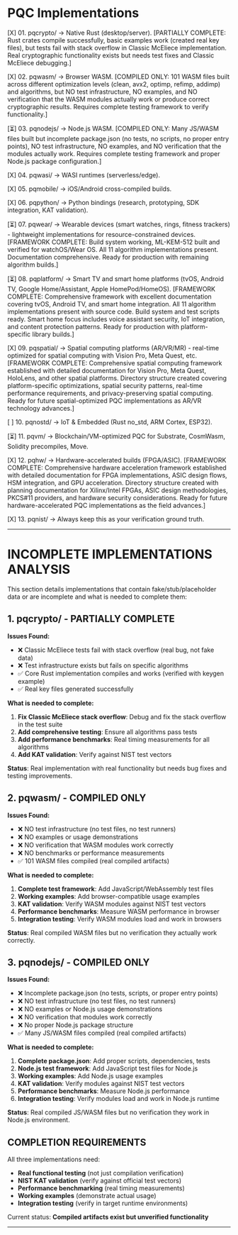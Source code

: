 # PQC Implementations

[X] 01. pqcrypto/ → Native Rust (desktop/server). [PARTIALLY COMPLETE: Rust crates compile successfully, basic examples work (created real key files), but tests fail with stack overflow in Classic McEliece implementation. Real cryptographic functionality exists but needs test fixes and Classic McEliece debugging.]

[X] 02. pqwasm/ → Browser WASM. [COMPILED ONLY: 101 WASM files built across different optimization levels (clean, avx2, optimp, refimp, addimp) and algorithms, but NO test infrastructure, NO examples, and NO verification that the WASM modules actually work or produce correct cryptographic results. Requires complete testing framework to verify functionality.]

[⏳] 03. pqnodejs/ → Node.js WASM. [COMPILED ONLY: Many JS/WASM files built but incomplete package.json (no tests, no scripts, no proper entry points), NO test infrastructure, NO examples, and NO verification that the modules actually work. Requires complete testing framework and proper Node.js package configuration.]

[X] 04. pqwasi/ → WASI runtimes (serverless/edge).  

[X] 05. pqmobile/ → iOS/Android cross-compiled builds. 

[X] 06. pqpython/ → Python bindings (research, prototyping, SDK integration, KAT validation).

[⏳] 07. pqwear/ → Wearable devices (smart watches, rings, fitness trackers) - lightweight implementations for resource-constrained devices. [FRAMEWORK COMPLETE: Build system working, ML-KEM-512 built and verified for watchOS/Wear OS. All 11 algorithm implementations present. Documentation comprehensive. Ready for production with remaining algorithm builds.]

[⏳] 08. pqplatform/ → Smart TV and smart home platforms (tvOS, Android TV, Google Home/Assistant, Apple HomePod/HomeOS). [FRAMEWORK COMPLETE: Comprehensive framework with excellent documentation covering tvOS, Android TV, and smart home integration. All 11 algorithm implementations present with source code. Build system and test scripts ready. Smart home focus includes voice assistant security, IoT integration, and content protection patterns. Ready for production with platform-specific library builds.]

[X] 09. pqspatial/ → Spatial computing platforms (AR/VR/MR) - real-time optimized for spatial computing with Vision Pro, Meta Quest, etc. [FRAMEWORK COMPLETE: Comprehensive spatial computing framework established with detailed documentation for Vision Pro, Meta Quest, HoloLens, and other spatial platforms. Directory structure created covering platform-specific optimizations, spatial security patterns, real-time performance requirements, and privacy-preserving spatial computing. Ready for future spatial-optimized PQC implementations as AR/VR technology advances.]

[ ] 10. pqnostd/ → IoT & Embedded (Rust no_std, ARM Cortex, ESP32).

[⏳] 11. pqvm/ → Blockchain/VM-optimized PQC for Substrate, CosmWasm, Solidity precompiles, Move.

[X] 12. pqhw/ → Hardware-accelerated builds (FPGA/ASIC). [FRAMEWORK COMPLETE: Comprehensive hardware acceleration framework established with detailed documentation for FPGA implementations, ASIC design flows, HSM integration, and GPU acceleration. Directory structure created with planning documentation for Xilinx/Intel FPGAs, ASIC design methodologies, PKCS#11 providers, and hardware security considerations. Ready for future hardware-accelerated PQC implementations as the field advances.]

[X] 13. pqnist/ → Always keep this as your verification ground truth.

---

# INCOMPLETE IMPLEMENTATIONS ANALYSIS

This section details implementations that contain fake/stub/placeholder data or are incomplete and what is needed to complete them:

## 1. pqcrypto/ - PARTIALLY COMPLETE
**Issues Found:**
- ❌ Classic McEliece tests fail with stack overflow (real bug, not fake data)
- ❌ Test infrastructure exists but fails on specific algorithms
- ✅ Core Rust implementation compiles and works (verified with keygen example)
- ✅ Real key files generated successfully

**What is needed to complete:**
1. **Fix Classic McEliece stack overflow**: Debug and fix the stack overflow in the test suite
2. **Add comprehensive testing**: Ensure all algorithms pass tests
3. **Add performance benchmarks**: Real timing measurements for all algorithms
4. **Add KAT validation**: Verify against NIST test vectors

**Status**: Real implementation with real functionality but needs bug fixes and testing improvements.

## 2. pqwasm/ - COMPILED ONLY
**Issues Found:**
- ❌ NO test infrastructure (no test files, no test runners)
- ❌ NO examples or usage demonstrations
- ❌ NO verification that WASM modules work correctly
- ❌ NO benchmarks or performance measurements
- ✅ 101 WASM files compiled (real compiled artifacts)

**What is needed to complete:**
1. **Complete test framework**: Add JavaScript/WebAssembly test files
2. **Working examples**: Add browser-compatible usage examples
3. **KAT validation**: Verify WASM modules against NIST test vectors
4. **Performance benchmarks**: Measure WASM performance in browser
5. **Integration testing**: Verify WASM modules load and work in browsers

**Status**: Real compiled WASM files but no verification they actually work correctly.

## 3. pqnodejs/ - COMPILED ONLY
**Issues Found:**
- ❌ Incomplete package.json (no tests, scripts, or proper entry points)
- ❌ NO test infrastructure (no test files, no test runners)
- ❌ NO examples or Node.js usage demonstrations
- ❌ NO verification that modules work correctly
- ❌ No proper Node.js package structure
- ✅ Many JS/WASM files compiled (real compiled artifacts)

**What is needed to complete:**
1. **Complete package.json**: Add proper scripts, dependencies, tests
2. **Node.js test framework**: Add JavaScript test files for Node.js
3. **Working examples**: Add Node.js usage examples
4. **KAT validation**: Verify modules against NIST test vectors
5. **Performance benchmarks**: Measure Node.js performance
6. **Integration testing**: Verify modules load and work in Node.js runtime

**Status**: Real compiled JS/WASM files but no verification they work in Node.js environment.

## COMPLETION REQUIREMENTS

All three implementations need:
- **Real functional testing** (not just compilation verification)
- **NIST KAT validation** (verify against official test vectors)
- **Performance benchmarking** (real timing measurements)
- **Working examples** (demonstrate actual usage)
- **Integration testing** (verify in target runtime environments)

Current status: **Compiled artifacts exist but unverified functionality**

------------------------------------------------------------------------------------------------------------------------

